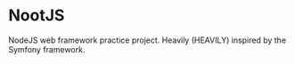 # NootJS

NodeJS web framework practice project. Heavily (HEAVILY) inspired by the Symfony framework.